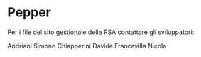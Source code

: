 # Pepper

Per i file del sito gestionale della RSA contattare gli sviluppatori:

Andriani Simone
Chiapperini Davide
Francavilla Nicola

